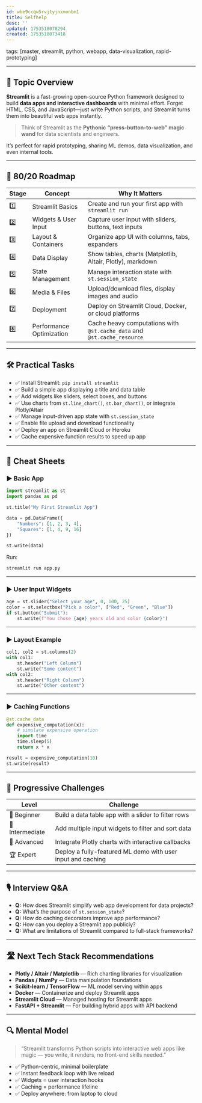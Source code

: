 ```yaml
---
id: wbe9ccqw5rvjtyjnimonbm1
title: Selfhelp
desc: ''
updated: 1753518078294
created: 1753518073418
---
```

tags: [master, streamlit, python, webapp, data-visualization, rapid-prototyping]

---

## 📌 Topic Overview

**Streamlit** is a fast-growing open-source Python framework designed to build **data apps and interactive dashboards** with minimal effort. Forget HTML, CSS, and JavaScript—just write Python scripts, and Streamlit turns them into beautiful web apps instantly.

> Think of Streamlit as the **Pythonic “press-button-to-web” magic wand** for data scientists and engineers.

It’s perfect for rapid prototyping, sharing ML demos, data visualization, and even internal tools.

---

## 🚀 80/20 Roadmap

| Stage | Concept                    | Why It Matters                                                |
|-------|----------------------------|----------------------------------------------------------------|
| 1️⃣    | Streamlit Basics           | Create and run your first app with `streamlit run`            |
| 2️⃣    | Widgets & User Input       | Capture user input with sliders, buttons, text inputs         |
| 3️⃣    | Layout & Containers        | Organize app UI with columns, tabs, expanders                 |
| 4️⃣    | Data Display               | Show tables, charts (Matplotlib, Altair, Plotly), markdown    |
| 5️⃣    | State Management           | Manage interaction state with `st.session_state`              |
| 6️⃣    | Media & Files              | Upload/download files, display images and audio               |
| 7️⃣    | Deployment                | Deploy on Streamlit Cloud, Docker, or cloud platforms          |
| 8️⃣    | Performance Optimization  | Cache heavy computations with `@st.cache_data` and `@st.cache_resource` |

---

## 🛠️ Practical Tasks

- ✅ Install Streamlit: `pip install streamlit`  
- ✅ Build a simple app displaying a title and data table  
- ✅ Add widgets like sliders, select boxes, and buttons  
- ✅ Use charts from `st.line_chart()`, `st.bar_chart()`, or integrate Plotly/Altair  
- ✅ Manage input-driven app state with `st.session_state`  
- ✅ Enable file upload and download functionality  
- ✅ Deploy an app on Streamlit Cloud or Heroku  
- ✅ Cache expensive function results to speed up app  

---

## 🧾 Cheat Sheets

### ▶️ Basic App

```python
import streamlit as st
import pandas as pd

st.title("My First Streamlit App")

data = pd.DataFrame({
    "Numbers": [1, 2, 3, 4],
    "Squares": [1, 4, 9, 16]
})

st.write(data)
````

Run:

```bash
streamlit run app.py
```

---

### ▶️ User Input Widgets

```python
age = st.slider("Select your age", 0, 100, 25)
color = st.selectbox("Pick a color", ["Red", "Green", "Blue"])
if st.button("Submit"):
    st.write(f"You chose {age} years old and color {color}")
```

---

### ▶️ Layout Example

```python
col1, col2 = st.columns(2)
with col1:
    st.header("Left Column")
    st.write("Some content")
with col2:
    st.header("Right Column")
    st.write("Other content")
```

---

### ▶️ Caching Functions

```python
@st.cache_data
def expensive_computation(x):
    # simulate expensive operation
    import time
    time.sleep(5)
    return x * x

result = expensive_computation(10)
st.write(result)
```

---

## 🎯 Progressive Challenges

| Level           | Challenge                                                   |
| --------------- | ----------------------------------------------------------- |
| 🥉 Beginner     | Build a data table app with a slider to filter rows         |
| 🥈 Intermediate | Add multiple input widgets to filter and sort data          |
| 🥇 Advanced     | Integrate Plotly charts with interactive callbacks          |
| 🏆 Expert       | Deploy a fully-featured ML demo with user input and caching |

---

## 🎙️ Interview Q\&A

* **Q:** How does Streamlit simplify web app development for data projects?
* **Q:** What’s the purpose of `st.session_state`?
* **Q:** How do caching decorators improve app performance?
* **Q:** How can you deploy a Streamlit app publicly?
* **Q:** What are limitations of Streamlit compared to full-stack frameworks?

---

## 🛣️ Next Tech Stack Recommendations

* **Plotly / Altair / Matplotlib** — Rich charting libraries for visualization
* **Pandas / NumPy** — Data manipulation foundations
* **Scikit-learn / TensorFlow** — ML model serving within apps
* **Docker** — Containerize and deploy Streamlit apps
* **Streamlit Cloud** — Managed hosting for Streamlit apps
* **FastAPI + Streamlit** — For building hybrid apps with API backend

---

## 🔍 Mental Model

> “Streamlit transforms Python scripts into interactive web apps like magic — you write, it renders, no front-end skills needed.”

* ✅ Python-centric, minimal boilerplate
* ✅ Instant feedback loop with live reload
* ✅ Widgets = user interaction hooks
* ✅ Caching = performance lifeline
* ✅ Deploy anywhere: from laptop to cloud
